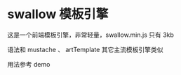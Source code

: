 # swallow 模板引擎

这是一个前端模板引擎，非常轻量，swallow.min.js 只有 3kb

语法和 mustache 、 artTemplate 其它主流模板引擎类似

用法参考 demo